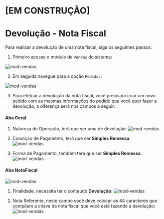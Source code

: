 # [EM CONSTRUÇÃO]

# Devolução - Nota Fiscal

Para realizar a devolução de uma nota fiscal, siga os seguintes passos:

1. Primeiro acesse o módulo de ```Vendas``` do sistema:

![mod-vendas](https://raw.githubusercontent.com/netforcews/docs-erp/master/vendas/imgs/mod-vendas.png)

2. Em seguida navegue para a opção ```Pedidos```:

![mod-vendas](https://raw.githubusercontent.com/netforcews/docs-erp/master/vendas/imgs/pedidos.png)

3. Para efetuar a devolução da nota fiscal, você precisará criar um novo pedido com as mesmas informações do pedido que você quer fazer a devolução, a diferença será nos campos a seguir:

  #### Aba Geral
  1. Natureza de Operação, terá que ser uma de devolução:
  ![mod-vendas](https://raw.githubusercontent.com/netforcews/docs-erp/master/vendas/imgs/natOp.png)
  
  2. Condição de Pagamento, terá que ser **Simples Remessa**:
  ![mod-vendas](https://raw.githubusercontent.com/netforcews/docs-erp/master/vendas/imgs/cond-pag.png)
  
  3. Forma de Pagamento, também terá que ser **Simples Remessa**:
  ![mod-vendas](https://raw.githubusercontent.com/netforcews/docs-erp/master/vendas/imgs/forma-pag.png)
  
  #### Aba NotaFiscal
  ![mod-vendas](https://raw.githubusercontent.com/netforcews/docs-erp/master/vendas/imgs/notaFiscal.png)
  
  1. Finalidade, necessita ter o conteúdo **Devolução**:
  ![mod-vendas](https://raw.githubusercontent.com/netforcews/docs-erp/master/vendas/imgs/finalidade.png)
  
  2. Nota Referente, neste campo você deve colocar os 44 caracteres que compõem a chave da nota fiscal que você está fazendo a 
  devolução:
  ![mod-vendas](https://raw.githubusercontent.com/netforcews/docs-erp/master/vendas/imgs/nota-referente.png)
  



